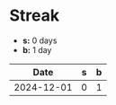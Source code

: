 # Streak

- **s:** 0 days  
- **b:** 1 day  

| Date       | s   | b   |
|------------|-----|-----|
| 2024-12-01 | 0   | 1   |
